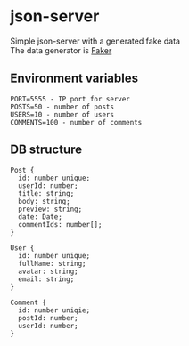 # json-server

Simple json-server with a generated fake data \
The data generator is [Faker](https://github.com/faker-js/faker)

## Environment variables

    PORT=5555 - IP port for server
    POSTS=50 - number of posts
    USERS=10 - number of users
    COMMENTS=100 - number of comments

## DB structure

    Post {
      id: number unique;
      userId: number;
      title: string;
      body: string;
      preview: string;
      date: Date;
      commentIds: number[];
    }

    User {
      id: number unique;
      fullName: string;
      avatar: string;
      email: string;
    }

    Comment {
      id: number uniqie;
      postId: number;
      userId: number;
    }
